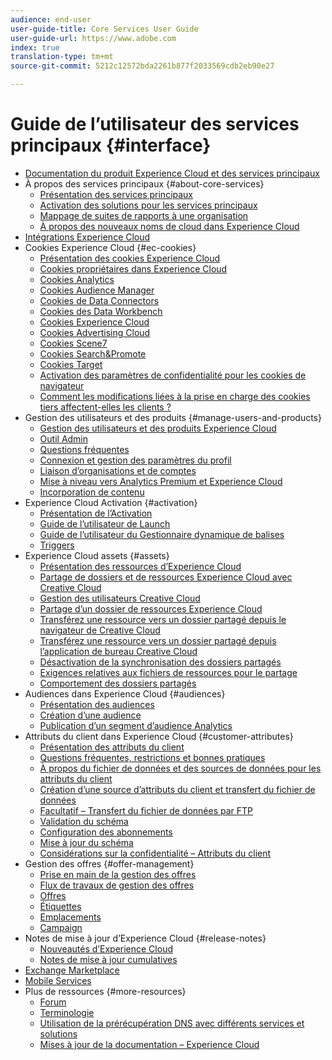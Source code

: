 ```yaml
---
audience: end-user
user-guide-title: Core Services User Guide
user-guide-url: https://www.adobe.com
index: true
translation-type: tm+mt
source-git-commit: 5212c12572bda2261b877f2033569cdb2eb90e27

---
```



# Guide de l’utilisateur des services principaux {#interface}

+ [Documentation du produit Experience Cloud et des services principaux](experience-cloud.md)
+ À propos des services principaux {#about-core-services}
   + [Présentation des services principaux](core-services-landing.md)
   + [Activation des solutions pour les services principaux](core-services/core-services.md)
   + [Mappage de suites de rapports à une organisation](core-services/report-suite-mapping.md)
   + [À propos des nouveaux noms de cloud dans Experience Cloud](solutions-core-services.md)
+ [Intégrations Experience Cloud](marketing-cloud-integrations.md)
+ Cookies Experience Cloud {#ec-cookies}
   + [Présentation des cookies Experience Cloud](cookies/cookies-privacy.md)
   + [Cookies propriétaires dans Experience Cloud](cookies/cookies-first-party.md)
   + [Cookies Analytics](cookies/cookies-analytics.md)
   + [Cookies Audience Manager](cookies/cookies-am.md)
   + [Cookies de Data Connectors](cookies/cookies-dc.md)
   + [Cookies des Data Workbench](cookies/cookies-insight.md)
   + [Cookies Experience Cloud](cookies/cookies-mc.md)
   + [Cookies Advertising Cloud](cookies/cookies-advertising-cloud.md)
   + [Cookies Scene7](cookies/cookies-s7.md)
   + [Cookies Search&amp;Promote](cookies/cookies-snp.md)
   + [Cookies Target](cookies/cookies-target.md)
   + [Activation des paramètres de confidentialité pour les cookies de navigateur](cookies/browser-cookie-settings.md)
   + [Comment les modifications liées à la prise en charge des cookies tiers affectent-elles les clients ?](cookies/cookies-thirdparty.md)
+ Gestion des utilisateurs et des produits {#manage-users-and-products}
   + [Gestion des utilisateurs et des produits Experience Cloud](admin-getting-started/admin-getting-started.md)
   + [Outil Admin](admin-getting-started/admin-tool-experience-cloud.md)
   + [Questions fréquentes](admin-getting-started/faq.md)
   + [Connexion et gestion des paramètres du profil](admin-getting-started/getting-started-experience-cloud.md)
   + [Liaison d’organisations et de comptes](admin-getting-started/organizations.md)
   + [Mise à niveau vers Analytics Premium et Experience Cloud](admin-getting-started/upgrade-to-analytics-premium.md)
   + [Incorporation de contenu](admin-getting-started/oembed.md)
+ Experience Cloud Activation {#activation}
   + [Présentation de l’Activation](activation/activation.md)
   + [Guide de l’utilisateur de Launch](https://docs.adobe.com/content/help/en/launch/using/overview.html)
   + [Guide de l’utilisateur du Gestionnaire dynamique de balises](https://docs.adobe.com/content/help/en/dtm/using/dtm-home.html)
   + [Triggers](activation/triggers.md)
+ Experience Cloud assets {#assets}
   + [Présentation des ressources d’Experience Cloud](experience-cloud-assets/experience-cloud-assets.md)
   + [Partage de dossiers et de ressources Experience Cloud avec Creative Cloud](experience-cloud-assets/creative-cloud.md)
   + [Gestion des utilisateurs Creative Cloud](experience-cloud-assets/t-admin-add-cc-user.md)
   + [Partage d’un dossier de ressources Experience Cloud](experience-cloud-assets/t-share-creative-cloud.md)
   + [Transférez une ressource vers un dossier partagé depuis le navigateur de Creative Cloud](experience-cloud-assets/t-upload-asset-cc.md)
   + [Transférez une ressource vers un dossier partagé depuis l’application de bureau Creative Cloud](experience-cloud-assets/t-cc-asset-upload-thor.md)
   + [Désactivation de la synchronisation des dossiers partagés](experience-cloud-assets/t-disable-asset-sync.md)
   + [Exigences relatives aux fichiers de ressources pour le partage](experience-cloud-assets/assets-file-reqs.md)
   + [Comportement des dossiers partagés](experience-cloud-assets/asset-behavior.md)
+ Audiences dans Experience Cloud {#audiences}
   + [Présentation des audiences](audience-library/audience-library.md)
   + [Création d’une audience](audience-library/t-audience-create.md)
   + [Publication d’un segment d’audience Analytics](audience-library/t-publish-audience-segment.md)
+ Attributs du client dans Experience Cloud {#customer-attributes}
   + [Présentation des attributs du client](attributes/attributes.md)
   + [Questions fréquentes, restrictions et bonnes pratiques](attributes/faq-crs.md)
   + [À propos du fichier de données et des sources de données pour les attributs du client](attributes/crs-data-file.md)
   + [Création d’une source d’attributs du client et transfert du fichier de données](attributes/t-crs-usecase.md)
   + [Facultatif – Transfert du fichier de données par FTP](attributes/t-upload-attributes-ftp.md)
   + [Validation du schéma](attributes/validate-schema.md)
   + [Configuration des abonnements](attributes/subscription.md)
   + [Mise à jour du schéma](attributes/t-update-schema.md)
   + [Considérations sur la confidentialité – Attributs du client](attributes/privacy-mac.md)
+ Gestion des offres {#offer-management}
   + [Prise en main de la gestion des offres](offer-management/getting-started.md)
   + [Flux de travaux de gestion des offres](offer-management/offer-management-workflow.md)
   + [Offres](offer-management/offers.md)
   + [Étiquettes](offer-management/labels.md)
   + [Emplacements](offer-management/placements.md)
   + [Campaign](offer-management/campaign.md)
+ Notes de mise à jour d’Experience Cloud {#release-notes}
   + [Nouveautés d’Experience Cloud](https://docs.adobe.com/content/help/en/release-notes/experience-cloud/current.html)
   + [Notes de mise à jour cumulatives](marketing-cloud-interface/release-notes.md)
+ [Exchange Marketplace](exchange.md)
+ [Mobile Services](https://docs.adobe.com/content/help/en/mobile-services/using/home.html)
+ Plus de ressources {#more-resources}
   + [Forum](https://forums.adobe.com/community/experience-cloud)
   + [Terminologie](terms.md)
   + [Utilisation de la prérécupération DNS avec différents services et solutions](dns-prefetch.md)
   + [Mises à jour de la documentation – Experience Cloud](doc-updates.md)
